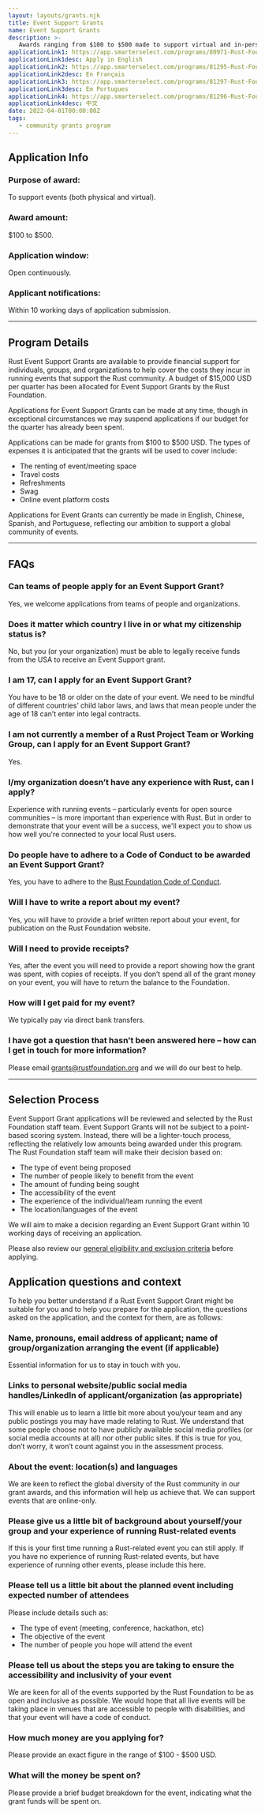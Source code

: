 ```yaml
---
layout: layouts/grants.njk
title: Event Support Grants
name: Event Support Grants
description: >-
   Awards ranging from $100 to $500 made to support virtual and in-person events benefitting the Rust ecosystem.
applicationLink1: https://app.smarterselect.com/programs/80971-Rust-Foundation
applicationLink1desc: Apply in English
applicationLink2: https://app.smarterselect.com/programs/81295-Rust-Foundation
applicationLink2desc: En Français
applicationLink3: https://app.smarterselect.com/programs/81297-Rust-Foundation
applicationLink3desc: Em Portugues
applicationLink4: https://app.smarterselect.com/programs/81296-Rust-Foundation
applicationLink4desc: 中文
date: 2022-04-01T00:00:00Z
tags:
   - community grants program
---
```


## Application Info

### Purpose of award:

To support events (both physical and virtual).

### Award amount:

$100 to $500.

### Application window:

Open continuously.

### Applicant notifications:

Within 10 working days of application submission.

- - -

## Program Details

Rust Event Support Grants are available to provide financial support for individuals, groups, and organizations to help cover the costs they incur in running events that support the Rust community. A budget of $15,000 USD per quarter has been allocated for Event Support Grants by the Rust Foundation.

Applications for Event Support Grants can be made at any time, though in exceptional circumstances we may suspend applications if our budget for the quarter has already been spent.

Applications can be made for grants from $100 to $500 USD. The types of expenses it is anticipated that the grants will be used to cover include:

* The renting of event/meeting space
* Travel costs
* Refreshments
* Swag
* Online event platform costs

Applications for Event Grants can currently be made in English, Chinese, Spanish, and Portuguese, reflecting our ambition to support a global community of events.

- - -

## FAQs

### Can teams of people apply for an Event Support Grant?

Yes, we welcome applications from teams of people and organizations.

### Does it matter which country I live in or what my citizenship status is?

No, but you (or your organization) must be able to legally receive funds from the USA to receive an Event Support grant.

### I am 17, can I apply for an Event Support Grant?

You have to be 18 or older on the date of your event. We need to be mindful of different countries’ child labor laws, and laws that mean people under the age of 18 can’t enter into legal contracts.

### I am not currently a member of a Rust Project Team or Working Group, can I apply for an Event Support Grant?

Yes.

### I/my organization doesn’t have any experience with Rust, can I apply?

Experience with running events – particularly events for open source communities – is more important than experience with Rust. But in order to demonstrate that your event will be a success, we'll expect you to show us how well you're connected to your local Rust users.

### Do people have to adhere to a Code of Conduct to be awarded an Event Support Grant?

Yes, you have to adhere to the [Rust Foundation Code of Conduct](https://foundation.rust-lang.org/policies/code-of-conduct/).

### Will I have to write a report about my event?

Yes, you will have to provide a brief written report about your event, for publication on the Rust Foundation website.

### Will I need to provide receipts?

Yes, after the event you will need to provide a report showing how the grant was spent, with copies of receipts. If you don’t spend all of the grant money on your event, you will have to return the balance to the Foundation.

### How will I get paid for my event?

We typically pay via direct bank transfers.

### I have got a question that hasn’t been answered here – how can I get in touch for more information?

Please email [grants@rustfoundation.org](mailto:grants@rustfoundation.org) and we will do our best to help.

- - -

## Selection Process

Event Support Grant applications will be reviewed and selected by the Rust Foundation staff team. Event Support Grants will not be subject to a point-based scoring system. Instead, there will be a lighter-touch process, reflecting the relatively low amounts being awarded under this program. The Rust Foundation staff team will make their decision based on:

* The type of event being proposed
* The number of people likely to benefit from the event
* The amount of funding being sought 
* The accessibility of the event
* The experience of the individual/team running the event
* The location/languages of the event

We will aim to make a decision regarding an Event Support Grant within 10 working days of receiving an application.

Please also review our [general eligibility and exclusion criteria](/grants-eligibility/) before applying.

## Application questions and context

To help you better understand if a Rust Event Support Grant might be suitable for you and to help you prepare for the application, the questions asked on the application, and the context for them, are as follows:

### Name, pronouns, email address of applicant; name of group/organization arranging the event (if applicable)

Essential information for us to stay in touch with you.

### Links to personal website/public social media handles/LinkedIn of applicant/organization (as appropriate)

This will enable us to learn a little bit more about you/your team and any public postings you may have made relating to Rust. We understand that some people choose not to have publicly available social media profiles (or social media accounts at all) nor other public sites. If this is true for you, don’t worry, it won’t count against you in the assessment process.

### About the event: location(s) and languages

We are keen to reflect the global diversity of the Rust community in our grant awards, and this information will help us achieve that. We can support events that are online-only.

### Please give us a little bit of background about yourself/your group and your experience of running Rust-related events

If this is your first time running a Rust-related event you can still apply. If you have no experience of running Rust-related events, but have experience of running other events, please include this here.

### Please tell us a little bit about the planned event including expected number of attendees

Please include details such as:

* The type of event (meeting, conference, hackathon, etc)
* The objective of the event
* The number of people you hope will attend the event

### Please tell us about the steps you are taking to ensure the accessibility and inclusivity of your event

We are keen for all of the events supported by the Rust Foundation to be as open and inclusive as possible. We would hope that all live events will be taking place in venues that are accessible to people with disabilities, and that your event will have a code of conduct.

### How much money are you applying for?

Please provide an exact figure in the range of $100 - $500 USD.

### What will the money be spent on?

Please provide a brief budget breakdown for the event, indicating what the grant funds will be spent on.